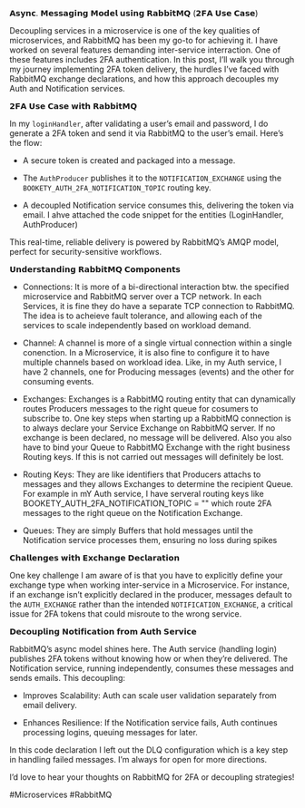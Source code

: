 𝗔𝘀𝘆𝗻𝗰. 𝗠𝗲𝘀𝘀𝗮𝗴𝗶𝗻𝗴 𝗠𝗼𝗱𝗲𝗹 𝘂𝘀𝗶𝗻𝗴 𝗥𝗮𝗯𝗯𝗶𝘁𝗠𝗤 (𝟮𝗙𝗔 𝗨𝘀𝗲 𝗖𝗮𝘀𝗲)

Decoupling services in a microservice is one of the key qualities of  microservices, and RabbitMQ has been my go-to for achieving it. I have worked on several features demanding inter-service interraction. One of these features includes 2FA authentication. In this post, I’ll walk you through my journey implementing 2FA token delivery, the hurdles I’ve faced with RabbitMQ exchange declarations, and how this approach decouples my Auth and Notification services.



𝟮𝗙𝗔 𝗨𝘀𝗲 𝗖𝗮𝘀𝗲 𝘄𝗶𝘁𝗵 𝗥𝗮𝗯𝗯𝗶𝘁𝗠𝗤

In my `loginHandler`, after validating a user’s email and password, I do generate a 2FA token and send it via RabbitMQ to the user’s email. Here’s the flow:  

- A secure token is created and packaged into a message.  

- The `AuthProducer` publishes it to the `NOTIFICATION_EXCHANGE` using the `BOOKETY_AUTH_2FA_NOTIFICATION_TOPIC` routing key.  

- A decoupled Notification service consumes this, delivering the token via email. I ahve attached the code snippet for the entities (LoginHandler, AuthProducer)

This real-time, reliable delivery is powered by RabbitMQ’s AMQP model, perfect for security-sensitive workflows.  


𝗨𝗻𝗱𝗲𝗿𝘀𝘁𝗮𝗻𝗱𝗶𝗻𝗴 𝗥𝗮𝗯𝗯𝗶𝘁𝗠𝗤 𝗖𝗼𝗺𝗽𝗼𝗻𝗲𝗻𝘁𝘀

- Connections: It is more of a bi-directional interaction btw. the specified microservice and RabbitMQ server over a TCP network. In each Services, it is fine they do have a separate TCP connection to RabbitMQ. The idea is to acheieve fault tolerance, and allowing each of the services to scale independently based on workload demand.

- Channel: A channel is more of a single virtual connection within a single conenction. In a Microservice, it is also fine to configure it to have multiple channels based on workload idea. Like, in my Auth service, I have 2 channels, one for Producing messages (events) and the other for consuming events. 

- Exchanges: Exchanges is a RabbitMQ routing entity that can dynamically routes Producers messages to the right queue for cosumers to subscribe to. One key steps when starting up a RabbitMQ connection is to always declare your Service Exchange on RabbitMQ server. If no exchange is been declared, no message will be delivered. Also you also have to bind your Queue to RabbitMQ Exchange with the right business Routing keys. If this is not carried out messages will definitely be lost.

- Routing Keys: They are like identifiers that Producers attachs to messages and they allows Exchanges to determine the recipient Queue. For example in mY Auth service, I have serveral routing keys like BOOKETY_AUTH_2FA_NOTIFICATION_TOPIC = "" which route 2FA messages to the right queue on the Notification Exchange.


- Queues: They are simply Buffers that hold messages until the Notification service processes them, ensuring no loss during spikes


𝗖𝗵𝗮𝗹𝗹𝗲𝗻𝗴𝗲𝘀 𝘄𝗶𝘁𝗵 𝗘𝘅𝗰𝗵𝗮𝗻𝗴𝗲 𝗗𝗲𝗰𝗹𝗮𝗿𝗮𝘁𝗶𝗼𝗻

One key challenge I am aware of is that you have to explicitly define your exchange type when working inter-service in a Microservice. For instance, if an exchange isn’t explicitly declared in the producer, messages default to the `AUTH_EXCHANGE` rather than the intended `NOTIFICATION_EXCHANGE`, a critical issue for 2FA tokens that could misroute to the wrong service.


𝗗𝗲𝗰𝗼𝘂𝗽𝗹𝗶𝗻𝗴 𝗡𝗼𝘁𝗶𝗳𝗶𝗰𝗮𝘁𝗶𝗼𝗻 𝗳𝗿𝗼𝗺 𝗔𝘂𝘁𝗵 𝗦𝗲𝗿𝘃𝗶𝗰𝗲

RabbitMQ’s async model shines here. The Auth service (handling login) publishes 2FA tokens without knowing how or when they’re delivered. The Notification service, running independently, consumes these messages and sends emails. This decoupling:  

- Improves Scalability: Auth can scale user validation separately from email delivery.  

- Enhances Resilience: If the Notification service fails, Auth continues processing logins, queuing messages for later.  

In this code declaration I left out the DLQ configuration which is a key step in handling failed messages. I’m always for open for more directions.

I’d love to hear your thoughts on RabbitMQ for 2FA or decoupling strategies!

#Microservices #RabbitMQ

